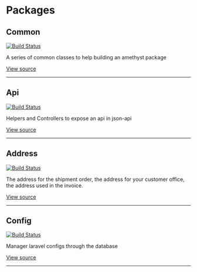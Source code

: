 # Packages

## Common
[![Build Status](https://travis-ci.org/railken/amethyst-common.svg?branch=master)](https://travis-ci.org/railken/amethyst-common)

A series of common classes to help building an amethyst package

[View source](https://github.com/railken/amethyst-common)

----

## Api
[![Build Status](https://travis-ci.org/railken/amethyst-api.svg?branch=master)](https://travis-ci.org/railken/amethyst-api)

Helpers and Controllers to expose an api in json-api

[View source](https://github.com/railken/amethyst-api)

----

## Address
[![Build Status](https://travis-ci.org/railken/amethyst-address.svg?branch=master)](https://travis-ci.org/railken/amethyst-address)

The address for the shipment order, the address for your customer office, the address used in the invoice.

[View source](https://github.com/railken/amethyst-address)

----

## Config
[![Build Status](https://travis-ci.org/railken/amethyst-config.svg?branch=master)](https://travis-ci.org/railken/amethyst-config)

Manager laravel configs through the database

[View source](https://github.com/railken/amethyst-config)

----

